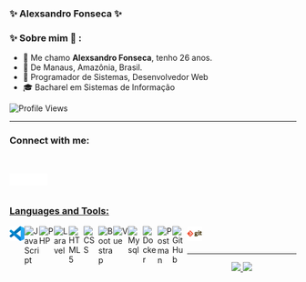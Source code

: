 ### ✨ Alexsandro Fonseca ✨

### ✨ Sobre mim 🔭 : 
- 💬 Me chamo **Alexsandro Fonseca**, tenho 26 anos.
- 📌  De Manaus, Amazônia, Brasil.
- 💼 Programador de Sistemas, Desenvolvedor Web
- 🎓 Bacharel em Sistemas de Informação



![Profile Views](http://estruyf-github.azurewebsites.net/api/VisitorHit?user=AlexWside&repo=LucasGooes&countColorcountColor)
<hr>
             
       

### Connect with me:
<br/>

<div>





<a href="https://www.instagram.com/alex_westside_" target="_blank"><img align="left" alt="Instagram" width="22px" src="https://github.com/Aakarsh-B/trying-repos/blob/master/insta.svg" />
<a href="https://twitter.com/alex_westside_" target="_blank"><img align="left" alt="Twitter" width="22px" src="https://github.com/Aakarsh-B/trying-repos/blob/master/twitter.svg" />
<a href="https://www.linkedin.com/in/alexsandro-a-fonseca" target="_blank"><img align="left" alt="LinkedIn" width="22px" src="https://github.com/Aakarsh-B/trying-repos/blob/master/linkedin.svg" />



</br>
</br>
  
### Languages and Tools:

<img align="left" alt="visual studio code" width="26px" src="https://raw.githubusercontent.com/github/explore/80688e429a7d4ef2fca1e82350fe8e3517d3494d/topics/visual-studio-code/visual-studio-code.png" />

<img align="left" alt="JavaScript" width="26px" src="https://img.icons8.com/color/26/000000/javascript.png" />

<img align="left" alt="PHP" width="26px" src="https://img.icons8.com/color/26/000000/php.png" />

<img align="left" width="26px" alt="Laravel" src="https://cdn.iconscout.com/icon/free/png-256/laravel-226015.png">

<img align="left" alt="HTML5" width="26px" src="https://img.icons8.com/color/26/000000/html-5--v2.png" />

<img align="left" alt="CSS" width="26px" src="https://img.icons8.com/color/26/000000/css3.png" />

<img align="left" width="26px" alt="Bootstrap" src="https://cdn.iconscout.com/icon/free/png-256/bootstrap-7-1175254.png">

<img align="left" width="26px" alt="Vue" src="https://cdn.iconscout.com/icon/free/png-256/vue-282497.png">

<img align="left" alt="Mysql" width="26px" src="https://cdn.iconscout.com/icon/free/png-256/mysql-21-1174941.png" />

<img align="left" width="26px" alt="Docker" src="https://cdn.iconscout.com/icon/free/png-256/docker-11-1175228.png">

<img align="left" width="26px" alt="Postman" src="https://cdn.iconscout.com/icon/free/png-256/postman-3521648-2945092.png">

<img align="left" alt="GitHub" width="26px" src="https://cdn.iconscout.com/icon/free/png-256/github-159-721954.png" />

<img align="left" alt="Git" width="26px" src="https://raw.githubusercontent.com/github/explore/80688e429a7d4ef2fca1e82350fe8e3517d3494d/topics/git/git.png" />

<br />
<br />

---
<div align="center">

<a href="https://github.com/AlexWside">
<img height="180em" src="https://github-readme-stats.vercel.app/api/top-langs/?username=AlexWside&layout=compact&langs_count=7&theme=gotham"/>
<img height="180em" src="https://github-readme-stats.vercel.app/api?username=AlexWside&show_icons=true&theme=gotham&include_all_commits=true&count_private=true"/>

 </div>



[linkedin]: www.linkedin.com/in/alexsandro-a-fonseca

